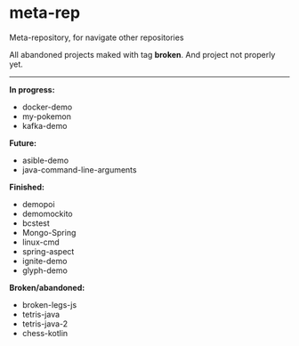 # meta-rep
Meta-repository, for navigate other repositories

All abandoned projects maked with tag **broken**.
And project not properly yet.

---

**In progress:**
* docker-demo
* my-pokemon
* kafka-demo

**Future:**
* asible-demo
* java-command-line-arguments

**Finished:**
* demopoi
* demomockito
* bcstest
* Mongo-Spring
* linux-cmd
* spring-aspect
* ignite-demo 
* glyph-demo

**Broken/abandoned:**
* broken-legs-js
* tetris-java
* tetris-java-2
* chess-kotlin
